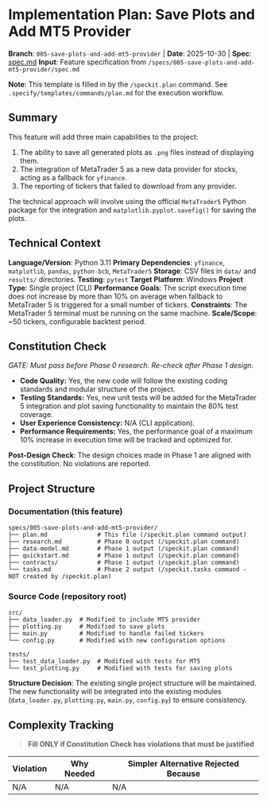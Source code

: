 # Implementation Plan: Save Plots and Add MT5 Provider

**Branch**: `005-save-plots-and-add-mt5-provider` | **Date**: 2025-10-30 | **Spec**: [spec.md](spec.md)
**Input**: Feature specification from `/specs/005-save-plots-and-add-mt5-provider/spec.md`

**Note**: This template is filled in by the `/speckit.plan` command. See `.specify/templates/commands/plan.md` for the execution workflow.

## Summary

This feature will add three main capabilities to the project:
1.  The ability to save all generated plots as `.png` files instead of displaying them.
2.  The integration of MetaTrader 5 as a new data provider for stocks, acting as a fallback for `yfinance`.
3.  The reporting of tickers that failed to download from any provider.

The technical approach will involve using the official `MetaTrader5` Python package for the integration and `matplotlib.pyplot.savefig()` for saving the plots.

## Technical Context

**Language/Version**: Python 3.11
**Primary Dependencies**: `yfinance`, `matplotlib`, `pandas`, `python-bcb`, `MetaTrader5`
**Storage**: CSV files in `data/` and `results/` directories.
**Testing**: `pytest`
**Target Platform**: Windows
**Project Type**: Single project (CLI)
**Performance Goals**: The script execution time does not increase by more than 10% on average when fallback to MetaTrader 5 is triggered for a small number of tickers.
**Constraints**: The MetaTrader 5 terminal must be running on the same machine.
**Scale/Scope**: ~50 tickers, configurable backtest period.

## Constitution Check

*GATE: Must pass before Phase 0 research. Re-check after Phase 1 design.*

*   **Code Quality:** Yes, the new code will follow the existing coding standards and modular structure of the project.
*   **Testing Standards:** Yes, new unit tests will be added for the MetaTrader 5 integration and plot saving functionality to maintain the 80% test coverage.
*   **User Experience Consistency:** N/A (CLI application).
*   **Performance Requirements:** Yes, the performance goal of a maximum 10% increase in execution time will be tracked and optimized for.

**Post-Design Check**: The design choices made in Phase 1 are aligned with the constitution. No violations are reported.

## Project Structure

### Documentation (this feature)

```text
specs/005-save-plots-and-add-mt5-provider/
├── plan.md              # This file (/speckit.plan command output)
├── research.md          # Phase 0 output (/speckit.plan command)
├── data-model.md        # Phase 1 output (/speckit.plan command)
├── quickstart.md        # Phase 1 output (/speckit.plan command)
├── contracts/           # Phase 1 output (/speckit.plan command)
└── tasks.md             # Phase 2 output (/speckit.tasks command - NOT created by /speckit.plan)
```

### Source Code (repository root)
```text
src/
├── data_loader.py  # Modified to include MT5 provider
├── plotting.py     # Modified to save plots
├── main.py         # Modified to handle failed tickers
└── config.py       # Modified with new configuration options

tests/
├── test_data_loader.py  # Modified with tests for MT5
└── test_plotting.py     # Modified with tests for saving plots
```

**Structure Decision**: The existing single project structure will be maintained. The new functionality will be integrated into the existing modules (`data_loader.py`, `plotting.py`, `main.py`, `config.py`) to ensure consistency.

## Complexity Tracking

> **Fill ONLY if Constitution Check has violations that must be justified**

| Violation | Why Needed | Simpler Alternative Rejected Because |
|-----------|------------|-------------------------------------|
| N/A       | N/A        | N/A                                 |
